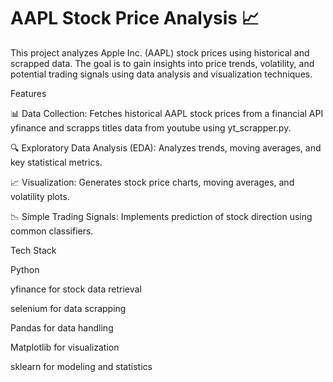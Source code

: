 # AAPL Stock Price Analysis 📈
This project analyzes Apple Inc. (AAPL) stock prices using historical and scrapped data. The goal is to gain insights into price trends, volatility, and potential trading signals using data analysis and visualization techniques.

Features

📊 Data Collection: Fetches historical AAPL stock prices from a financial API yfinance and scrapps titles data from youtube using yt_scrapper.py.

🔍 Exploratory Data Analysis (EDA): Analyzes trends, moving averages, and key statistical metrics.

📈 Visualization: Generates stock price charts, moving averages, and volatility plots.

📉 Simple Trading Signals: Implements prediction of stock direction using common classifiers. 


Tech Stack

Python

yfinance for stock data retrieval

selenium for data scrapping

Pandas for data handling

Matplotlib for visualization

sklearn for modeling and statistics
